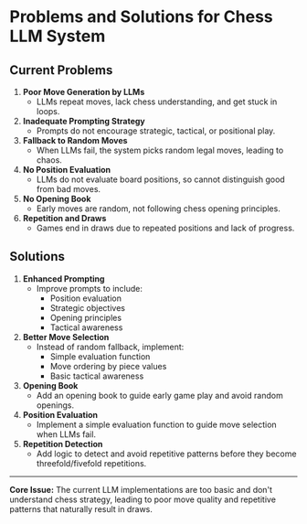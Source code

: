 # Problems and Solutions for Chess LLM System

## Current Problems

1. **Poor Move Generation by LLMs**
   - LLMs repeat moves, lack chess understanding, and get stuck in loops.
2. **Inadequate Prompting Strategy**
   - Prompts do not encourage strategic, tactical, or positional play.
3. **Fallback to Random Moves**
   - When LLMs fail, the system picks random legal moves, leading to chaos.
4. **No Position Evaluation**
   - LLMs do not evaluate board positions, so cannot distinguish good from bad moves.
5. **No Opening Book**
   - Early moves are random, not following chess opening principles.
6. **Repetition and Draws**
   - Games end in draws due to repeated positions and lack of progress.

## Solutions

1. **Enhanced Prompting**
   - Improve prompts to include:
     - Position evaluation
     - Strategic objectives
     - Opening principles
     - Tactical awareness
2. **Better Move Selection**
   - Instead of random fallback, implement:
     - Simple evaluation function
     - Move ordering by piece values
     - Basic tactical awareness
3. **Opening Book**
   - Add an opening book to guide early game play and avoid random openings.
4. **Position Evaluation**
   - Implement a simple evaluation function to guide move selection when LLMs fail.
5. **Repetition Detection**
   - Add logic to detect and avoid repetitive patterns before they become threefold/fivefold repetitions.

---

**Core Issue:**
The current LLM implementations are too basic and don't understand chess strategy, leading to poor move quality and repetitive patterns that naturally result in draws. 